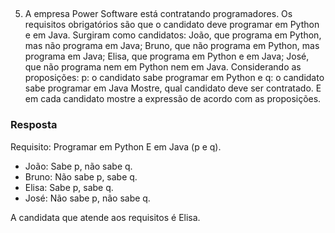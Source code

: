 ## 
5. A empresa Power Software está contratando programadores. Os requisitos obrigatórios são que o candidato deve programar em Python e em Java. Surgiram como candidatos:
João, que programa em Python, mas não programa em Java;
Bruno, que não programa em Python, mas programa em Java;
Elisa, que programa em Python e em Java;
José, que não programa nem em Python nem em Java.
Considerando as proposições:
p: o candidato sabe programar em Python e
q: o candidato sabe programar em Java
Mostre, qual candidato deve ser contratado. E em cada candidato mostre a expressão de acordo com as proposições.


### Resposta
 Requisito: Programar em Python E em Java (p e q).

- João: Sabe p, não sabe q.
- Bruno: Não sabe p, sabe q.
- Elisa: Sabe p, sabe q.
- José: Não sabe p, não sabe q.

A candidata que atende aos requisitos é Elisa.